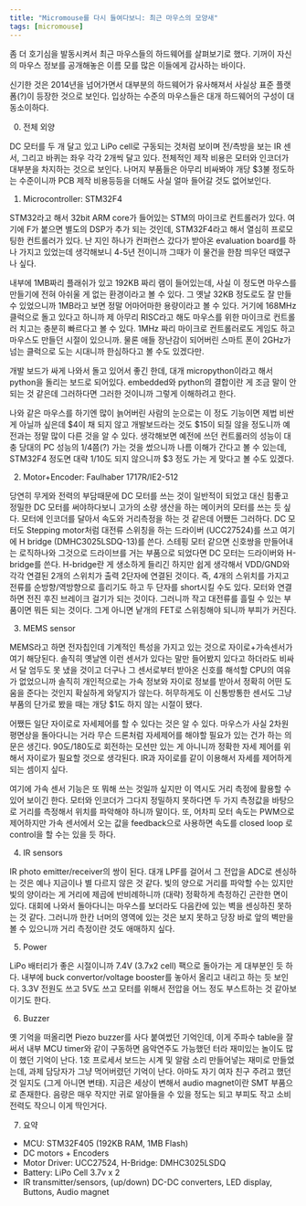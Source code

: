 ```yaml
---
title: "Micromouse를 다시 들여다보니: 최근 마우스의 모양새"
tags: [micromouse]
---
```


좀 더 호기심을 발동시켜서 최근 마우스들의 하드웨어를 살펴보기로 했다. 기꺼이 자신의 마우스 정보를 공개해놓은 이름 모를 많은 이들에게 감사하는 바이다.

신기한 것은 2014년을 넘어가면서 대부분의 하드웨어가 유사해져서 사실상 표준 플랫폼(?)이 등장한 것으로 보인다. 입상하는 수준의 마우스들은 대개 하드웨어의 구성이 대동소이하다. 

0. 전체 외양

DC 모터를 두 개 달고 있고 LiPo cell로 구동되는 것처럼 보이며 전/측방을 보는 IR 센서, 그리고 바퀴는 좌우 각각 2개씩 달고 있다. 전체적인 제작 비용은 모터와 인코더가 대부분을 차지하는 것으로 보인다. 나머지 부품들은 아무리 비싸봐야 개당 $3불 정도하는 수준이니까 PCB 제작 비용등등을 더해도 사실 얼마 들어갈 것도 없어보인다. 

1. Microcontroller: STM32F4

STM32라고 해서 32bit ARM core가 들어있는 STM의 마이크로 컨트롤러가 있다. 여기에 F가 붙으면 별도의 DSP가 추가 되는 것인데, STM32F4라고 해서 열심히 프로모팅한 컨트롤러가 있다. 난 지인 하나가 컨퍼런스 갔다가 받아온 evaluation board를 하나 가지고 있었는데 생각해보니 4-5년 전이니까 그때가 이 물건을 한참 띄우던 때였구나 싶다.

내부에 1MB짜리 플래쉬가 있고 192KB 짜리 램이 들어있는데, 사실 이 정도면 마우스를 만들기에 전혀 아쉬울 게 없는 환경이라고 볼 수 있다. 그 옛날 32KB 정도로도 잘 만들 수 있었으니까 1MB라고 보면 정말 어마어마한 용량이라고 볼 수 있다. 거기에 168MHz 클럭으로 돌고 있다고 하니까 제 아무리 RISC라고 해도 마우스를 위한 마이크로 컨트롤러 치고는 충분히 빠르다고 볼 수 있다. 1MHz 짜리 마이크로 컨트롤러로도 게임도 하고 마우스도 만들던 시절이 있으니까. 물론 애들 장난감이 되어버린 스마트 폰이 2GHz가 넘는 클럭으로 도는 시대니까 한심하다고 볼 수도 있겠다만.

개발 보드가 싸게 나와서 돌고 있어서 좋긴 한데, 대개 micropython이라고 해서 python을 돌리는 보드로 되어있다. embedded와 python의 결합이란 게 조금 말이 안되는 것 같은데 그러하다면 그러한 것이니까 그렇게 이해하려고 한다.

나와 같은 마우스를 하기엔 많이 늙어버린 사람의 눈으로는 이 정도 기능이면 제법 비싼 게 아닐까 싶은데 $4이 채 되지 않고 개발보드라는 것도 $15이 되질 않을 정도니까 예전과는 정말 많이 다른 것을 알 수 있다. 생각해보면 예전에 쓰던 컨트롤러의 성능이 대충 당대의 PC 성능의 1/4쯤(?) 가는 것을 썼으니까 나름 이해가 간다고 볼 수 있는데, STM32F4 정도면 대략 1/10도 되지 않으니까 $3 정도 가는 게 맞다고 볼 수도 있겠다.

2. Motor+Encoder: Faulhaber 1717R/IE2-512

당연히 무게와 전력의 부담때문에 DC 모터를 쓰는 것이 일반적이 되었고 대신 힘좋고 정밀한 DC 모터를 써야하다보니 고가의 소량 생산을 하는 메이커의 모터를 쓰는 듯 싶다. 모터에 인코더를 달아서 속도와 거리측정을 하는 것 같은데 어쨌든 그러하다. DC 모터도 Stepping motor처럼 대전류 스위칭을 하는 드라이버 (UCC27524)를 쓰고 여기에 H bridge (DMHC3025LSDQ-13)를 쓴다. 스테핑 모터 같으면 신호쌍을 만들어내는 로직하나와 그것으로 드라이브를 거는 부품으로 되었다면 DC 모터는 드라이버와 H-bridge를 쓴다. H-bridge란 게 생소하게 들리긴 하지만 쉽게 생각해서 VDD/GND와 각각 연결된 2개의 스위치가 출력 2단자에 연결된 것이다. 즉, 4개의 스위치를 가지고 전류를 순방향/역방향으로 흘리기도 하고 두 단자를 short시킬 수도 있다. 모터와 연결하면 전진 후진 브레이크 걸기가 되는 것이다. 그러니까 작고 대전류를 흘릴 수 있는 부품이면 뭐든 되는 것이다. 그게 아니면 낱개의 FET로 스위칭해야 되니까 부피가 커진다.

3. MEMS sensor

MEMS라고 하면 전자칩인데 기계적인 특성을 가지고 있는 것으로 자이로+가속센서가 여기 해당된다. 솔직히 옛날엔 이런 센서가 있다는 말만 들어봤지 있다고 하더라도 비싸서 달 엄두도 못 냈을 것이고 더구나 그 센서로부터 받아온 신호를 해석할 CPU의 여유가 없었으니까 솔직히 개인적으로는 가속 정보와 자이로 정보를 받아서 정확히 어떤 도움을 준다는 것인지 확실하게 와닿지가 않는다. 허무하게도 이 신통방통한 센서도 그냥 부품의 단가로 봤을 때는 개당 $1도 하지 않는 시절이 됐다.

어쨌든 일단 자이로로 자세제어를 할 수 있다는 것은 알 수 있다. 마우스가 사실 2차원 평면상을 돌아다니는 거라 무슨 드론처럼 자세제어를 해야할 필요가 있는 건가 하는 의문은 생긴다. 90도/180도로 회전하는 모션만 있는 게 아니니까 정확한 자세 제어를 위해서 자이로가 필요할 것으로 생각된다. IR과 자이로를 같이 이용해서 자세를 제어하게 되는 셈이지 싶다. 

여기에 가속 센서 기능은 또 뭐해 쓰는 것일까 싶지만 이 역시도 거리 측정에 활용할 수 있어 보이긴 한다. 모터와 인코더가 그다지 정밀하지 못하다면 두 가지 측정값을 바탕으로 거리를 측정해서 위치를 파악해야 하니까 말이다. 또, 어차피 모터 속도는 PWM으로 제어하지만 가속 센서에서 오는 값을 feedback으로 사용하면 속도를 closed loop 로 control을 할 수는 있을 듯 하다.

4. IR sensors

IR photo emitter/receiver의 쌍이 된다. 대개 LPF를 걸어서 그 전압을 ADC로 센싱하는 것은 예나 지금이나 별 다르지 않은 것 같다. 빛의 양으로 거리를 파악할 수는 있지만 빛의 양이라는 게 거리에 제곱에 반비례하니까 (대략) 정확하게 측정하긴 곤란한 면이 있다. 대회에 나와서 돌아다니는 마우스를 보더라도 다음칸에 있는 벽을 센싱하진 못하는 것 같다. 그러니까 한칸 너머의 영역에 있는 것은 보지 못하고 당장 바로 앞의 벽만을 볼 수 있으니까 거리 측정이란 것도 애매하지 싶다. 

5. Power

LiPo 배터리가 좋은 시절이니까 7.4V (3.7x2 cell) 팩으로 돌아가는 게 대부분인 듯 하다. 내부에 buck convertor/voltage booster를 놓아서 올리고 내리고 하는 듯 보인다. 3.3V 전원도 쓰고 5V도 쓰고 모터를 위해서 전압을 어느 정도 부스트하는 것 같아보이기도 한다. 

6. Buzzer

옛 기억을 떠올리면 Piezo buzzer를 사다 붙여썼던 기억인데, 이게 주파수 table을 잘 써서 내부 MCU timer와 같이 구동하면 음악연주도 가능했던 터라 재미있는 놀이도 많이 했던 기억이 난다. 1호 프로세서 보드는 시계 및 알람 소리 만들어넣는 재미로 만들었는데, 과제 담당자가 그냥 먹어버렸던 기억이 난다. 아마도 자기 여자 친구 주려고 했던 것 일지도 (그게 아니면 변태). 지금은 세상이 변해서 audio magnet이란 SMT 부품으로 존재한다. 음량은 매우 작지만 귀로 알아들을 수 있을 정도는 되고 부피도 작고 소비전력도 작으니 이게 딱인거다. 

7. 요약

- MCU: STM32F405 (192KB RAM, 1MB Flash)
- DC motors + Encoders
- Motor Driver: UCC27524, H-Bridge: DMHC3025LSDQ
- Battery: LiPo Cell 3.7v x 2
- IR transmitter/sensors, (up/down) DC-DC converters, LED display, Buttons, Audio magnet